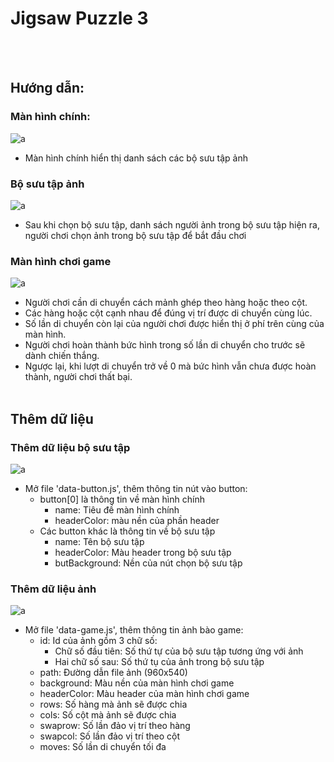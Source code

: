 # Jigsaw Puzzle 3
<br><br>
## Hướng dẫn:
### Màn hình chính:
![a](https://i.ibb.co/Z6MmwQp/Untitled.png)
* Màn hình chính hiển thị danh sách các bộ sưu tập ảnh

### Bộ sưu tập ảnh
![a](https://i.ibb.co/Wfsjs8B/Untitled.png)
* Sau khi chọn bộ sưu tập, danh sách người ảnh trong bộ sưu tập hiện ra, người chơi chọn ảnh trong bộ sưu tập để bắt đầu chơi

### Màn hình chơi game
![a](https://i.ibb.co/Tb4T8KC/Untitled.png)
* Người chơi cần di chuyển cách mảnh ghép theo hàng hoặc theo cột.
* Các hàng hoặc cột cạnh nhau để đúng vị trí được di chuyển cùng lúc.
* Số lần di chuyển còn lại của người chơi được hiển thị ở phí trên cùng của màn hình.
* Người chơi hoàn thành bức hình trong số lần di chuyển cho trước sẽ dành chiến thắng.
* Ngược lại, khi lượt di chuyển trở về 0 mà bức hình vẫn chưa được hoàn thành, người chơi thất bại.
<br><br>

## Thêm dữ liệu
### Thêm dữ liệu bộ sưu tập
![a](https://i.ibb.co/d4bJzkZ/Untitled.png)
* Mở file 'data-button.js', thêm thông tin nút vào button:
	* button[0] là thông tin về màn hình chính
		* name: Tiêu đề màn hình chính
		* headerColor: màu nền của phần header
	* Các button khác là thông tin về bộ sưu tập
		* name: Tên bộ sưu tập
		* headerColor: Màu header trong bộ sưu tập
		* butBackground: Nền của nút chọn bộ sưu tập

### Thêm dữ liệu ảnh
![a](https://i.ibb.co/XYzbJ6f/image.png)
* Mở file 'data-game.js', thêm thông tin ảnh bào game:
	* id: Id của ảnh gồm 3 chữ số:
		* Chữ số đầu tiên: Số thứ tự của bộ sưu tập tương ứng với ảnh
		* Hai chữ số sau: Số thứ tụ của ảnh trong bộ sưu tập
	* path: Đường dẫn file ảnh (960x540)
	* background: Màu nền của màn hình chơi game
	* headerColor: Màu header của màn hình chơi game
	* rows: Số hàng mà ảnh sẽ được chia
	* cols: Số cột mà ảnh sẽ được chia
	* swaprow: Số lần đảo vị trí theo hàng
	* swapcol: Số lần đảo vị trí theo cột
	* moves: Số lần di chuyển tối đa

